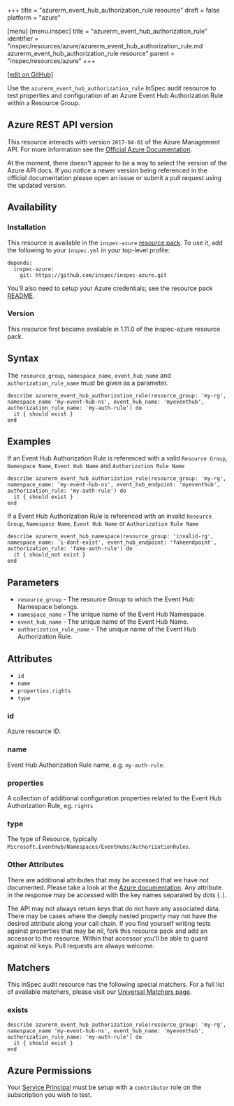 +++
title = "azurerm_event_hub_authorization_rule resource"
draft = false
platform = "azure"

[menu]
  [menu.inspec]
    title = "azurerm_event_hub_authorization_rule"
    identifier = "inspec/resources/azure/azurerm_event_hub_authorization_rule.md azurerm_event_hub_authorization_rule resource"
    parent = "inspec/resources/azure"
+++

[\[edit on GitHub\]](https://github.com/inspec/inspec/blob/master/docs-chef-io/content/inspec/resources/azurerm_event_hub_authorization_rule.md)

Use the `azurerm_event_hub_authorization_rule` InSpec audit resource to test properties and configuration of
an Azure Event Hub Authorization Rule within a Resource Group.

## Azure REST API version

This resource interacts with version `2017-04-01` of the Azure Management API. For more
information see the [Official Azure Documentation](https://docs.microsoft.com/en-us/rest/api/eventhub/namespaces/getauthorizationrule).

At the moment, there doesn't appear to be a way to select the version of the
Azure API docs. If you notice a newer version being referenced in the official
documentation please open an issue or submit a pull request using the updated
version.

## Availability

### Installation

This resource is available in the `inspec-azure` [resource
pack](/inspec/glossary/#resource-pack). To use it, add the
following to your `inspec.yml` in your top-level profile:

    depends:
      inspec-azure:
        git: https://github.com/inspec/inspec-azure.git

You'll also need to setup your Azure credentials; see the resource pack
[README](https://github.com/inspec/inspec-azure#inspec-for-azure).

### Version

This resource first became available in 1.11.0 of the inspec-azure resource pack.

## Syntax

The `resource_group`, `namespace_name`, `event_hub_name` and `authorization_rule_name` must be given as a parameter.

    describe azurerm_event_hub_authorization_rule(resource_group: 'my-rg', namespace_name 'my-event-hub-ns', event_hub_name: 'myeventhub', authorization_rule_name: 'my-auth-rule') do
      it { should exist }
    end

## Examples

If an Event Hub Authorization Rule is referenced with a valid `Resource Group`, `Namespace Name`, `Event Hub Name` and `Authorization Rule Name`

    describe azurerm_event_hub_authorization_rule(resource_group: 'my-rg', namespace_name: 'my-event-hub-ns', event_hub_endpoint: 'myeventhub', authorization_rule: 'my-auth-rule') do
      it { should exist }
    end

If a Event Hub Authorization Rule is referenced with an invalid `Resource Group`, `Namespace Name`, `Event Hub Name` or `Authorization Rule Name`

    describe azurerm_event_hub_namespace(resource_group: 'invalid-rg', namespace_name: 'i-dont-exist', event_hub_endpoint: 'fakeendpoint', authorization_rule: 'fake-auth-rule') do
      it { should_not exist }
    end

## Parameters

- `resource_group` - The resource Group to which the Event Hub Namespace belongs.
- `namespace_name` - The unique name of the Event Hub Namespace.
- `event_hub_name` - The unique name of the Event Hub Name.
- `authorization_rule_name` - The unique name of the Event Hub Authorization Rule.

## Attributes

- `id`
- `name`
- `properties.rights`
- `type`

### id

Azure resource ID.

### name

Event Hub Authorization Rule name, e.g. `my-auth-rule`.

### properties

A collection of additional configuration properties related to the Event Hub Authorization Rule, eg. `rights`

### type

The type of Resource, typically `Microsoft.EventHub/Namespaces/EventHubs/AuthorizationRules`.

### Other Attributes

There are additional attributes that may be accessed that we have not
documented. Please take a look at the [Azure documentation](#azure-rest-api-version).
Any attribute in the response may be accessed with the key names separated by
dots (`.`).

The API may not always return keys that do not have any associated data. There
may be cases where the deeply nested property may not have the desired
attribute along your call chain. If you find yourself writing tests against
properties that may be nil, fork this resource pack and add an accessor to the
resource. Within that accessor you'll be able to guard against nil keys. Pull
requests are always welcome.

## Matchers

This InSpec audit resource has the following special matchers. For a full list of
available matchers, please visit our [Universal Matchers
page](/inspec/matchers/).

### exists

    describe azurerm_event_hub_authorization_rule(resource_group: 'my-rg', namespace_name 'my-event-hub-ns', event_hub_name: 'myeventhub', authorization_rule_name: 'my-auth-rule') do
      it { should exist }
    end

## Azure Permissions

Your [Service
Principal](https://docs.microsoft.com/en-us/azure/azure-resource-manager/resource-group-create-service-principal-portal)
must be setup with a `contributor` role on the subscription you wish to test.
